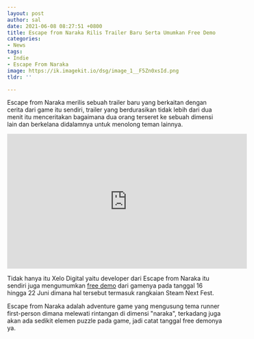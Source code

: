 ```yaml
---
layout: post
author: sal
date: 2021-06-08 08:27:51 +0800
title: Escape from Naraka Rilis Trailer Baru Serta Umumkan Free Demo
categories:
- News
tags:
- Indie
- Escape From Naraka
image: https://ik.imagekit.io/dsg/image_1__F5Zn0xsId.png
tldr: ''

---
```

Escape from Naraka merilis sebuah trailer baru yang berkaitan dengan cerita dari game itu sendiri, trailer yang berdurasikan tidak lebih dari dua menit itu menceritakan bagaimana dua orang terseret ke sebuah dimensi lain dan berkelana didalamnya untuk menolong teman lainnya.

<iframe width="560" height="315" src="https://www.youtube.com/embed/y85HBqe8dcI" title="YouTube video player" frameborder="0" allow="accelerometer; autoplay; clipboard-write; encrypted-media; gyroscope; picture-in-picture" allowfullscreen></iframe>

Tidak hanya itu Xelo Digital yaitu developer dari Escape from Naraka itu sendiri juga mengumumkan [free demo](https://store.steampowered.com/news/app/1390670/view/3034843434620696519) dari gamenya pada tanggal 16 hingga 22 Juni dimana hal tersebut termasuk rangkaian Steam Next Fest.

Escape from Naraka adalah adventure game yang mengusung tema runner first-person dimana melewati rintangan di dimensi "naraka", terkadang juga akan ada sedikit elemen puzzle pada game, jadi catat tanggal free demonya ya.